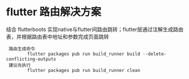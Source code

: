 # flutter 路由解决方案 
    
   结合 flutterboots 实现native与flutter间路由跳转；flutter层通过注解生成路由表，并根据路由表中地址和参数完成页面跳转

     路由生成命令
            flutter packages pub run build_runner build --delete-conflicting-outputs
     建议先执行
            flutter packages pub run build_runner clean